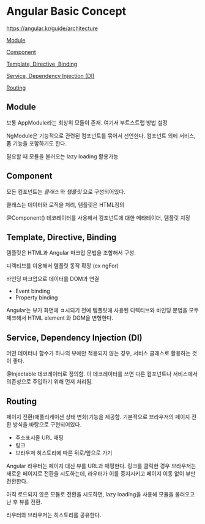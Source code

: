 # Angular Basic Concept

https://angular.kr/guide/architecture



[Module](#module)

[Component](#component)

[Template, Directive, Binding](#template,-directive,-binding)

[Service, Dependency Injection (DI)](#service,-dependency-injection-(di))

[Routing](#routing)



## Module

보통 AppModule라는 최상위 모듈이 존재. 여기서 부트스트랩 방법 설정

NgModule은 기능적으로 관련된 컴포넌트를 묶어서 선언한다. 컴포넌트 외에 서비스, 폼 기능을 포함하기도 한다.

필요할 때 모듈을 불러오는 lazy loading 활용가능



## Component

모든 컴포넌트는 *클래스* 와 *템플릿* 으로 구성되어있다.

클래스는 데이터와 로직을 처리, 템플릿은 HTML정의

@Component() 데코레이터를 사용해서 컴포넌트에 대한 메타테이더, 템플릿 지정



## Template, Directive, Binding

템플릿은 HTML과 Angular 마크업 문법을 조합해서 구성.

디렉티브를 이용해서 템플릿 동작 확장 (ex ngFor)

바인딩 마크업으로 데이터를 DOM과 연결

- Event binding 
- Property binding

Angular는 뷰가 화면에 ㅍ시되기 전에 템플릿에 사용된 디렉티브와 바인딩 문법을 모두 체크해서 HTML element 와 DOM을 변형한다.



## Service, Dependency Injection (DI)

어떤 데이터나 함수가 하나의 뷰에만 적용되지 않는 경우, 서비스 클래스로 활용하는 것이 좋다.

@Injectable 데코레이터로 정의함. 이 데코레이터를 쓰면 다른 컴포넌트나 서비스에서 의존성으로 주입하기 위해 먼저 처리됨.



## Routing

페이지 전환(애플리케이션 상태 변화)기능을 제공함. 기본적으로 브라우저의 페이지 전환 방식을 바탕으로 구현되어있다.

- 주소표시줄 URL 매핑
- 링크
- 브라우저 히스토리에 따른 뒤로/앞으로 가기

Angular 라우터는 페이지 대신 뷰를 URL과 매핑한다. 링크를 클릭한 경우 브라우저는 새로운 페이지로 전환을 시도하는데, 라우터가 이를 중지시키고 페이지 이동 없이 뷰만 전환한다.

아직 로드되지 않은 모듈로 전환을 시도하면, lazy loading을 사용해 모듈을 불러오고 난 후 뷰를 전환.

라우터와 브라우저는 히스토리를 공유한다.

